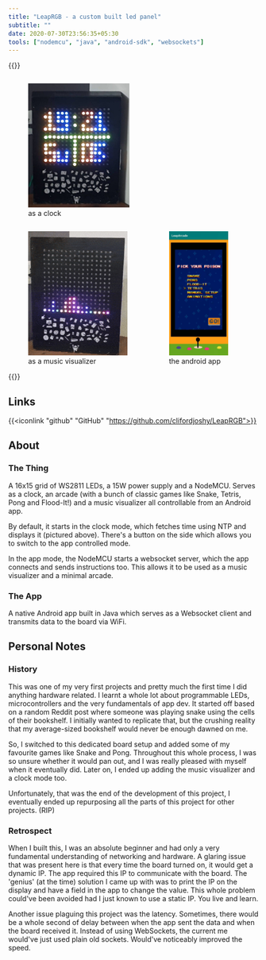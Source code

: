 ```yaml
---
title: "LeapRGB - a custom built led panel"
subtitle: ""
date: 2020-07-30T23:56:35+05:30
tools: ["nodemcu", "java", "android-sdk", "websockets"]
---
```


{{<raw>}}

<figure style="display: inline-block"><img src="./thingclock.jpeg" style="height:250px;"><figcaption>as a clock</figcaption></figure>
<figure style="display: inline-block"><img src="./thing.gif" style="height:250px;"><figcaption>as a music visualizer</figcaption></figure>
<figure style="display: inline-block"><img src="./app.jpeg" style="height:250px;"><figcaption>the android app</figcaption></figure>
{{</raw>}}

## Links

{{<iconlink "github" "GitHub" "https://github.com/clifordjoshy/LeapRGB">}}

## About

### The Thing

A 16x15 grid of WS2811 LEDs, a 15W power supply and a NodeMCU. Serves as a clock, an arcade (with a bunch of classic games like Snake, Tetris, Pong and Flood-It!) and a music visualizer all controllable from an Android app.

By default, it starts in the clock mode, which fetches time using NTP and displays it (pictured above). There's a button on the side which allows you to switch to the app controlled mode.

In the app mode, the NodeMCU starts a websocket server, which the app connects and sends instructions too. This allows it to be used as a music visualizer and a minimal arcade.

### The App

A native Android app built in Java which serves as a Websocket client and transmits data to the board via WiFi.

## Personal Notes

### History

This was one of my very first projects and pretty much the first time I did anything hardware related. I learnt a whole lot about programmable LEDs, microcontrollers and the very fundamentals of app dev. It started off based on a random Reddit post where someone was playing snake using the cells of their bookshelf. I initially wanted to replicate that, but the crushing reality that my average-sized bookshelf would never be enough dawned on me.

So, I switched to this dedicated board setup and added some of my favourite games like Snake and Pong. Throughout this whole process, I was so unsure whether it would pan out, and I was really pleased with myself when it eventually did. Later on, I ended up adding the music visualizer and a clock mode too.

Unfortunately, that was the end of the development of this project, I eventually ended up repurposing all the parts of this project for other projects. (RIP)

### Retrospect

When I built this, I was an absolute beginner and had only a very fundamental understanding of networking and hardware. A glaring issue that was present here is that every time the board turned on, it would get a dynamic IP. The app required this IP to communicate with the board. The 'genius' (at the time) solution I came up with was to print the IP on the display and have a field in the app to change the value. This whole problem could've been avoided had I just known to use a static IP. You live and learn.

Another issue plaguing this project was the latency. Sometimes, there would be a whole second of delay between when the app sent the data and when the board received it. Instead of using WebSockets, the current me would've just used plain old sockets. Would've noticeably improved the speed.
